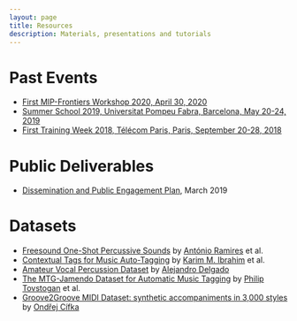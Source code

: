 ```yaml
---
layout: page
title: Resources
description: Materials, presentations and tutorials
---
```


<!-- # Upcoming Events -->

# Past Events

- [First MIP-Frontiers Workshop 2020, April 30, 2020](/resources/mip-frontiers-workshop)
- [Summer School 2019, Universitat Pompeu Fabra, Barcelona, May 20-24, 2019](/resources/summer-school)
- [First Training Week 2018, Télécom Paris, Paris, September 20-28, 2018](/resources/first-training-week)

# Public Deliverables

- [Dissemination and Public Engagement Plan](/resources/deliverables/D6.3_Dissemination_and_public_engagement_plan_v1.0.pdf), March 2019

# Datasets

- [Freesound One-Shot Percussive Sounds](https://zenodo.org/record/3665275#.Xw2dyufTXIU) by [António Ramires](/people#antonio) et al.
- [Contextual Tags for Music Auto-Tagging](https://zenodo.org/record/3648287#.XxWvLZ4zYuV) by [Karim M. Ibrahim](/people#karim) et al.
- [Amateur Vocal Percussion Dataset](https://zenodo.org/record/3250230#.Xk_DKUqnyUk) by [Alejandro Delgado](/people#alejandro)
- [The MTG-Jamendo Dataset for Automatic Music Tagging](https://mtg.github.io/mtg-jamendo-dataset/) by [Philip Tovstogan](/people#philip) et al.
- [Groove2Groove MIDI Dataset: synthetic accompaniments in 3,000 styles](http://doi.org/10.5281/zenodo.3958000) by [Ondřej Cífka](/people#ondrej)
